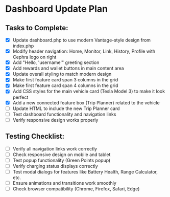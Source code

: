 # Dashboard Update Plan

## Tasks to Complete:
- [x] Update dashboard.php to use modern Vantage-style design from index.php
- [x] Modify header navigation: Home, Monitor, Link, History, Profile with Cephra logo on right
- [x] Add "Hello, 'username'" greeting section
- [x] Add rewards and wallet buttons in main content area
- [x] Update overall styling to match modern design
- [x] Make first feature card span 3 columns in the grid
- [x] Make first feature card span 4 columns in the grid
- [x] Add CSS styles for the main vehicle card (Tesla Model 3) to make it look perfect
- [x] Add a new connected feature box (Trip Planner) related to the vehicle
- [ ] Update HTML to include the new Trip Planner card
- [ ] Test dashboard functionality and navigation links
- [ ] Verify responsive design works properly

## Testing Checklist:
- [ ] Verify all navigation links work correctly
- [ ] Check responsive design on mobile and tablet
- [ ] Test popup functionality (Green Points popup)
- [ ] Verify charging status displays correctly
- [ ] Test modal dialogs for features like Battery Health, Range Calculator, etc.
- [ ] Ensure animations and transitions work smoothly
- [ ] Check browser compatibility (Chrome, Firefox, Safari, Edge)
